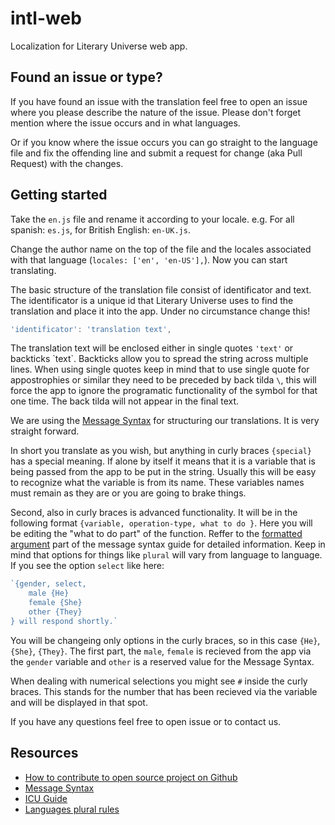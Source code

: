 # intl-web
Localization for Literary Universe web app.

## Found an issue or type?

If you have found an issue with the translation feel free to open an issue where you please describe the nature of the issue. Please don't forget mention where the issue occurs and in what languages.

Or if you know where the issue occurs you can go straight to the language file and fix the offending line and submit a request for change (aka Pull Request) with the changes.

## Getting started

Take the `en.js` file and rename it according to your locale. e.g. For all spanish: `es.js`, for British English: `en-UK.js`.

Change the author name on the top of the file and the locales associated with that language (`locales: ['en', 'en-US'],`). Now you can start translating.

The basic structure of the translation file consist of identificator and text. The identificator is a unique id that Literary Universe uses to find the translation and place it into the app. Under no circumstance change this!

```js
'identificator': 'translation text',
```

The translation text will be enclosed either in single quotes `'text'` or backticks \`text\`. Backticks allow you to spread the string across multiple lines. When using single quotes keep in mind that to use single quote for appostrophies or similar they need to be preceded by back tilda `\`, this will force the app to ignore the programatic functionality of the symbol for that one time. The back tilda will not appear in the final text.  

We are using the [Message Syntax](http://formatjs.io/guides/message-syntax/) for structuring our translations. It is very straight forward.

In short you translate as you wish, but anything in curly braces `{special}` has a special meaning. If alone by itself it means that it is a variable that is being passed from the app to be put in the string. Usually this will be easy to recognize what the variable is from its name. These variables names must remain as they are or you are going to brake things.

Second, also in curly braces is advanced functionality. It will be in the following format `{variable, operation-type, what to do }`. Here you will be editing the "what to do part" of the function. Reffer to the [formatted argument](http://formatjs.io/guides/message-syntax/#formatted-argument) part of the message syntax guide for detailed information. Keep in mind that options for things like `plural` will vary from language to language. If you see the option `select` like here:

```js
`{gender, select,
    male {He}
    female {She}
    other {They}
} will respond shortly.`
```

You will be changeing only options in the curly braces, so in this case `{He}`, `{She}`, `{They}`. The first part, the `male`, `female` is recieved from the app via the `gender` variable and `other` is a reserved value for the Message Syntax.

When dealing with numerical selections you might see `#` inside the curly braces. This stands for the number that has been recieved via the variable and will be displayed in that spot.  

If you have any questions feel free to open issue or to contact us.

## Resources

* [How to contribute to open source project on Github](http://blog.davidecoppola.com/2016/11/howto-contribute-to-open-source-project-on-github/)
* [Message Syntax](http://formatjs.io/guides/message-syntax/)
* [ICU Guide](http://userguide.icu-project.org/formatparse/messages)
* [Languages plural rules](https://www.unicode.org/cldr/charts/latest/supplemental/language_plural_rules.html)
